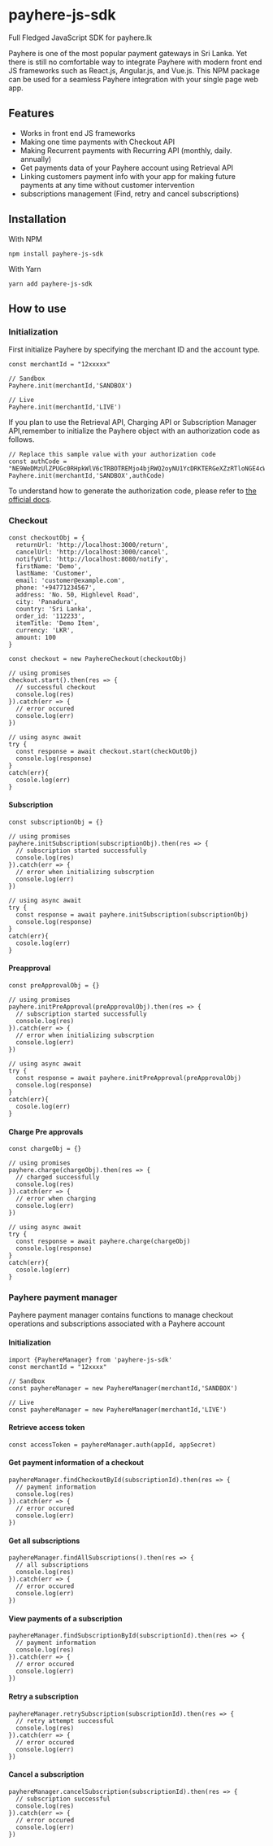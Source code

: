 # payhere-js-sdk
Full Fledged JavaScript SDK for payhere.lk 

Payhere is one of the most popular payment gateways in Sri Lanka. Yet there is still no comfortable way to integrate Payhere with modern front end JS frameworks such as 
React.js, Angular.js, and Vue.js. This NPM package can be used for a seamless Payhere integration with your single page web app.

## Features

- Works in front end JS frameworks
- Making one time payments with Checkout API
- Making Recurrent payments with Recurring API (monthly, daily. annually)
- Get payments data of your Payhere account using Retrieval API
- Linking customers payment info with your app for making future payments at any time without customer intervention
- subscriptions management (Find, retry and cancel subscriptions)

## Installation

With NPM
```
npm install payhere-js-sdk
```
With Yarn
```
yarn add payhere-js-sdk
```

## How to use

### Initialization

First initialize Payhere by specifying the merchant ID and the account type.

```
const merchantId = "12xxxxx"

// Sandbox 
Payhere.init(merchantId,'SANDBOX')

// Live
Payhere.init(merchantId,'LIVE')
```

If you plan to use the Retrieval API, Charging API or Subscription Manager API,remember to initialize the Payhere object with an authorization code as follows. 

```
// Replace this sample value with your authorization code
const authCode = "NE9WeDMzUlZPUGc0RHpkWlV6cTRBOTREMjo4bjRWQ2oyNU1YcDRKTERGeXZzRTloNGE4cWdiUGFaVUk0SkVXSzRGQ3ZvcA==" 
Payhere.init(merchantId,'SANDBOX',authCode)
```

To understand how to generate the authorization code, please refer to [the official docs](https://support.payhere.lk/api-&-mobile-sdk/payhere-subscription#2-generate-an-authorization-code).

### Checkout

``` 
const checkoutObj = {
  returnUrl: 'http://localhost:3000/return',
  cancelUrl: 'http://localhost:3000/cancel',
  notifyUrl: 'http://localhost:8080/notify',
  firstName: 'Demo',
  lastName: 'Customer',
  email: 'customer@example.com',
  phone: '+94771234567',
  address: 'No. 50, Highlevel Road',
  city: 'Panadura',
  country: 'Sri Lanka',
  order_id: '112233',
  itemTitle: 'Demo Item',
  currency: 'LKR',
  amount: 100
}

const checkout = new PayhereCheckout(checkoutObj)

// using promises
checkout.start().then(res => {
  // successful checkout
  console.log(res)
}).catch(err => {
  // error occured
  console.log(err)
})

// using async await
try {
  const response = await checkout.start(checkOutObj)
  console.log(response)
}
catch(err){
  cosole.log(err)
}
```

#### Subscription

``` 
const subscriptionObj = {}

// using promises
payhere.initSubscription(subscriptionObj).then(res => {
  // subscription started successfully
  console.log(res)
}).catch(err => {
  // error when initializing subscrption
  console.log(err)
})

// using async await
try {
  const response = await payhere.initSubscription(subscriptionObj)
  console.log(response)
}
catch(err){
  cosole.log(err)
}
```

#### Preapproval

```
const preApprovalObj = {}

// using promises
payhere.initPreApproval(preApprovalObj).then(res => {
  // subscription started successfully
  console.log(res)
}).catch(err => {
  // error when initializing subscrption
  console.log(err)
})

// using async await
try {
  const response = await payhere.initPreApproval(preApprovalObj)
  console.log(response)
}
catch(err){
  cosole.log(err)
}
```

#### Charge Pre approvals

```
const chargeObj = {}

// using promises
payhere.charge(chargeObj).then(res => {
  // charged successfully
  console.log(res)
}).catch(err => {
  // error when charging
  console.log(err)
})

// using async await
try {
  const response = await payhere.charge(chargeObj)
  console.log(response)
}
catch(err){
  cosole.log(err)
}
```

### Payhere payment manager

Payhere payment manager contains functions to manage checkout operations and subscriptions associated with a Payhere account

#### Initialization

```
import {PayhereManager} from 'payhere-js-sdk'
const merchantId = "12xxxx"

// Sandbox 
const payhereManager = new PayhereManager(merchantId,'SANDBOX')

// Live
const payhereManager = new PayhereManager(merchantId,'LIVE')
```

#### Retrieve access token

```
const accessToken = payhereManager.auth(appId, appSecret)
```

#### Get payment information of a checkout

```
payhereManager.findCheckoutById(subscriptionId).then(res => {
  // payment information
  console.log(res)
}).catch(err => {
  // error occured
  console.log(err)
})
```

#### Get all subscriptions

```
payhereManager.findAllSubscriptions().then(res => {
  // all subscriptions
  console.log(res)
}).catch(err => {
  // error occured
  console.log(err)
})
```

#### View payments of a subscription

```
payhereManager.findSubscriptionById(subscriptionId).then(res => {
  // payment information
  console.log(res)
}).catch(err => {
  // error occured
  console.log(err)
})
```

#### Retry a subscription

```
payhereManager.retrySubscription(subscriptionId).then(res => {
  // retry attempt successful
  console.log(res)
}).catch(err => {
  // error occured
  console.log(err)
})
```

#### Cancel a subscription

```
payhereManager.cancelSubscription(subscriptionId).then(res => {
  // subscription successful
  console.log(res)
}).catch(err => {
  // error occured
  console.log(err)
})
```
